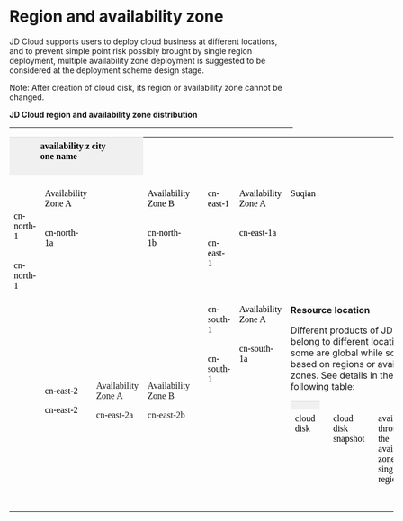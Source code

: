 # **Region and availability zone**
JD Cloud supports users to deploy cloud business at different locations, and to prevent simple point risk possibly brought by single region deployment, multiple availability zone deployment is suggested to be considered at the deployment scheme design stage.

Note: After creation of cloud disk, its region or availability zone cannot be changed.

**JD Cloud region and availability zone distribution**

----------


<table class="confluenceTable" style="width: 683px;" width="860">
    <tbody style="margin: 0px; padding: 0px;">
        <tr class="firstRow" style="margin: 0px; padding: 0px;">
            <th class="confluenceTh" style="margin: 0px; padding: 7px 0px; text-align: left; font-weight: 400; border-top-color: rgb(221, 221, 221); vertical-align: top; background-color: rgb(240, 240, 240); color: rgb(0, 0, 0); word-break: break-all;"></th>
            <th colspan="1" class="confluenceTh" style="margin: 0px; padding: 7px 0px; text-align: left; font-weight: 400; border-top-color: rgb(221, 221, 221); vertical-align: top; background-color: rgb(240, 240, 240); color: rgb(0, 0, 0); word-break: break-all;">
                <span style="font-family: Microsoft YaHei, &quot;Microsoft YaHei&quot;; color: rgb(0, 0, 0);"><span style="color: rgb(0, 0, 0); font-weight: 700; font-family: Microsoft YaHei, &quot;Microsoft YaHei&quot;;”>region name</span>&nbsp;&nbsp; &nbsp; &nbsp; &nbsp; &nbsp; &nbsp;</span>
            </th>
            <th colspan="1" class="confluenceTh" style="margin: 0px; padding: 7px 0px; text-align: left; font-weight: 400; border-top-color: rgb(221, 221, 221); vertical-align: top; background-color: rgb(240, 240, 240); color: rgb(0, 0, 0); word-break: break-all;">
                <span style="font-family: Microsoft YaHei, &quot;Microsoft YaHei&quot;; color: rgb(0, 0, 0);"><span style="color: rgb(0, 0, 0); font-weight: 700; font-family: Microsoft YaHei, &quot;Microsoft YaHei&quot;;">availability zone name</span>&nbsp;&nbsp; &nbsp; &nbsp; &nbsp; &nbsp; &nbsp;</span>
            </th>
            <th colspan="1" class="confluenceTh" style="margin: 0px; padding: 7px 0px; text-align: left; font-weight: 400; border-top-color: rgb(221, 221, 221); vertical-align: top; background-color: rgb(240, 240, 240); color: rgb(0, 0, 0); word-break: break-all;">
                <span style="font-family: Microsoft YaHei, &quot;Microsoft YaHei&quot;; color: rgb(0, 0, 0);"><span style="color: rgb(0, 0, 0); font-weight: 700; font-family: Microsoft YaHei, &quot;Microsoft YaHei&quot;;">city</span>&nbsp;&nbsp; &nbsp; &nbsp; &nbsp; &nbsp; &nbsp;</span>
            </th>
        </tr>
        <tr style="margin: 0px; padding: 0px;">
            <td rowspan="6" class="confluenceTd" style="margin: 0px; padding: 7px 8px; border-color: rgb(237, 237, 237); color: rgb(0, 0, 0); vertical-align: top;">
                <br/><br/>
                <p>
                    <span style="font-size: 16px; font-family: Microsoft YaHei, &quot;Microsoft YaHei&quot;; color: rgb(0, 0, 0);"><span style="color: rgb(0, 0, 0); font-size: 16px; font-family: Microsoft YaHei, &quot;color: rgb(0, 0, 0);Microsoft YaHei&quot;;”>Mainland China</span>&nbsp;&nbsp; &nbsp; &nbsp; &nbsp; &nbsp; &nbsp;</span>
                </p>
            </td>
            <td rowspan="2" class="confluenceTd" style="margin: 0px; padding: 7px 8px; border-color: rgb(237, 237, 237); vertical-align: top;">
                <p style="background-color: transparent;">
                    <span style="font-family: Microsoft YaHei, &quot;Microsoft YaHei&quot;; color: rgb(0, 0, 0);">cn-north-1 &nbsp; &nbsp; &nbsp; &nbsp; &nbsp; &nbsp; &nbsp; &nbsp;</span>
                </p>
                <p style="margin-top: 10px; background-color: transparent;">
                    <span style="font-family: Microsoft YaHei, &quot;Microsoft YaHei&quot;; color: rgb(0, 0, 0);">cn-north-1&nbsp;&nbsp; &nbsp; &nbsp; &nbsp; &nbsp; &nbsp; &nbsp; &nbsp;</span>
                </p>
                <p style="margin-top: 10px; background-color: transparent;">
                    <span style="font-family: Microsoft YaHei, &quot;Microsoft YaHei&quot;; color: rgb(0, 0, 0);">&nbsp;&nbsp;&nbsp; &nbsp; &nbsp; &nbsp; &nbsp; &nbsp; &nbsp; &nbsp;</span>
                </p>
            </td>
            <td colspan="1" class="confluenceTd" style="margin: 0px; padding: 7px 8px; border-color: rgb(237, 237, 237); vertical-align: top;">
                <p style="background-color: transparent;">
                    <span style="font-family: Microsoft YaHei, &quot;Microsoft YaHei&quot;; color: rgb(0, 0, 0);"><span style="color: rgb(0, 0, 0); font-family: Microsoft YaHei, &quot;color: rgb(0, 0, 0);Microsoft YaHei&quot;;">Availability Zone A</span>&nbsp;&nbsp; &nbsp; &nbsp; &nbsp; &nbsp; &nbsp; &nbsp; &nbsp;</span>
                </p>
                <p style="margin-top: 10px; background-color: transparent;">
                    <span style="font-family: Microsoft YaHei, &quot;Microsoft YaHei&quot;; color: rgb(0, 0, 0);">cn-north-1a&nbsp;&nbsp; &nbsp; &nbsp; &nbsp; &nbsp; &nbsp; &nbsp; &nbsp;</span>
                </p>
            </td>
            <td colspan="1" class="confluenceTd" style="margin: 0px; padding: 7px 8px; border-color: rgb(237, 237, 237); vertical-align: top;">
                <p>
                    <span style="font-family: Microsoft YaHei, &quot;Microsoft YaHei&quot;; color: rgb(0, 0, 0);”>Beijing&nbsp;&nbsp; &nbsp; &nbsp; &nbsp; &nbsp; &nbsp;</span>
                </p>
            </td>
        </tr>
        <tr style="margin: 0px; padding: 0px;">
            <td colspan="1" class="confluenceTd" style="margin: 0px; padding: 7px 8px; border-color: rgb(237, 237, 237); vertical-align: top;">
                <p style="background-color: transparent;">
                    <span style="font-family: Microsoft YaHei, &quot;Microsoft YaHei&quot;; color: rgb(0, 0, 0);">Availability Zone B&nbsp;&nbsp; &nbsp; &nbsp; &nbsp; &nbsp; &nbsp; &nbsp; &nbsp;</span>
                </p>
                <p style="margin-top: 10px; background-color: transparent;">
                    <span style="font-family: Microsoft YaHei, &quot;Microsoft YaHei&quot;; color: rgb(0, 0, 0);">cn-north-1b&nbsp;&nbsp; &nbsp; &nbsp; &nbsp; &nbsp; &nbsp; &nbsp; &nbsp;</span>
                </p>
            </td>
            <td colspan="1" class="confluenceTd" style="margin: 0px; padding: 7px 8px; border-color: rgb(237, 237, 237); vertical-align: top;">
                <p>
                    <span style="font-family: Microsoft YaHei, &quot;Microsoft YaHei&quot;; color: rgb(0, 0, 0);”>Beijing&nbsp;&nbsp; &nbsp; &nbsp; &nbsp; &nbsp; &nbsp;</span>
                </p>
            </td>
        </tr>
        <tr style="margin: 0px; padding: 0px;">
            <td colspan="1" class="confluenceTd" style="margin: 0px; padding: 7px 8px; border-color: rgb(237, 237, 237); vertical-align: top;">
                <p style="background-color: transparent;">
                    <span style="font-family: Microsoft YaHei, &quot;Microsoft YaHei&quot;; color: rgb(0, 0, 0);">cn-east-1 &nbsp; &nbsp; &nbsp; &nbsp; &nbsp; &nbsp; &nbsp; &nbsp;</span>
                </p>
                <p style="margin-top: 10px; background-color: transparent;">
                    <span style="font-family: Microsoft YaHei, &quot;Microsoft YaHei&quot;; color: rgb(0, 0, 0);">cn-east-1&nbsp;&nbsp; &nbsp; &nbsp; &nbsp; &nbsp; &nbsp; &nbsp; &nbsp;</span>
                </p>
            </td>
            <td colspan="1" class="confluenceTd" style="margin: 0px; padding: 7px 8px; border-color: rgb(237, 237, 237); vertical-align: top;">
                <p style="background-color: transparent;">
                    <span style="font-family: Microsoft YaHei, &quot;Microsoft YaHei&quot;; color: rgb(0, 0, 0);">Availability Zone A&nbsp;&nbsp; &nbsp; &nbsp; &nbsp; &nbsp; &nbsp; &nbsp; &nbsp;</span>
                </p>
                <p style="margin-top: 10px; background-color: transparent;">
                    <span style="font-family: Microsoft YaHei, &quot;Microsoft YaHei&quot;; color: rgb(0, 0, 0);">cn-east-1a&nbsp;&nbsp; &nbsp; &nbsp; &nbsp; &nbsp; &nbsp; &nbsp; &nbsp;</span>
                </p>
            </td>
            <td colspan="1" class="confluenceTd" style="margin: 0px; padding: 7px 8px; border-color: rgb(237, 237, 237); vertical-align: top;">
                <p>
                    <span style="font-family: Microsoft YaHei, &quot;Microsoft YaHei&quot;; color: rgb(0, 0, 0);">Suqian&nbsp;&nbsp; &nbsp; &nbsp; &nbsp; &nbsp; &nbsp;</span>
                </p>
            </td>
        </tr>
        <tr>
            <td colspan="1" class="confluenceTd" rowspan="2" style="border-left-color: rgb(237, 237, 237); border-top-color: rgb(237, 237, 237);">
                <p>
                    <span style="font-family: Microsoft YaHei, &quot;Microsoft YaHei&quot;; color: rgb(0, 0, 0);">cn-east-2</span>
                </p>
                <p>
                    <span style="font-family: Microsoft YaHei, &quot;Microsoft YaHei&quot;; color: rgb(0, 0, 0);">cn-east-2</span>
                </p>
            </td>
            <td colspan="1" class="confluenceTd" rowspan="1" style="border-left-color: rgb(237, 237, 237); border-top-color: rgb(237, 237, 237);">
                <p>
                    <span style="font-family: Microsoft YaHei, &quot;Microsoft YaHei&quot;;">Availability Zone A</span>
                </p>
                <p>
                    <span style="font-family: Microsoft YaHei, &quot;Microsoft YaHei&quot;;"><span style="font-family: Microsoft YaHei, &quot;Microsoft YaHei&quot;;">cn-east-2a</span></span>
                </p>
            </td>
            <td colspan="1" class="confluenceTd" rowspan="1" style="border-left-color: rgb(237, 237, 237); border-top-color: rgb(237, 237, 237);">
                <span style="font-family: Microsoft YaHei, &quot;Microsoft YaHei&quot;;”>Shanghai</span>
            </td>
        </tr>
        <tr>
            <td colspan="1" class="confluenceTd" rowspan="1">
                <p>
                    <span style="font-family: Microsoft YaHei, &quot;Microsoft YaHei&quot;;">Availability Zone B</span><span style="color: rgb(0, 0, 0); font-family: Microsoft YaHei, &quot;color: rgb(0, 0, 0);Microsoft YaHei&quot;;"></span>
                </p>
                <p>
                    <span style="font-family: Microsoft YaHei, &quot;Microsoft YaHei&quot;;"><span style="font-family: Microsoft YaHei, &quot;Microsoft YaHei&quot;;">cn-east-2b</span></span>
                </p>
            </td>
            <td colspan="1" class="confluenceTd" rowspan="1">
                <span style="font-family: Microsoft YaHei, &quot;Microsoft YaHei&quot;;”>Shanghai</span>
            </td>
        </tr>
        <tr style="margin: 0px; padding: 0px;">
            <td rowspan="1" class="confluenceTd" style="margin: 0px; padding: 7px 8px; border-color: rgb(237, 237, 237); vertical-align: top;">
                <p style="background-color: transparent;">
                    <span style="font-family: Microsoft YaHei, &quot;Microsoft YaHei&quot;; color: rgb(0, 0, 0);">cn-south-1 &nbsp; &nbsp; &nbsp; &nbsp; &nbsp; &nbsp; &nbsp; &nbsp;</span>
                </p>
                <p style="margin-top: 10px; background-color: transparent;">
                    <span style="font-family: Microsoft YaHei, &quot;Microsoft YaHei&quot;; color: rgb(0, 0, 0);">cn-south-1&nbsp;&nbsp; &nbsp; &nbsp; &nbsp; &nbsp; &nbsp; &nbsp; &nbsp;</span>
                </p>
            </td>
            <td colspan="1" class="confluenceTd" style="margin: 0px; padding: 7px 8px; border-color: rgb(237, 237, 237); vertical-align: top;">
                <p style="background-color: transparent;">
                    <span style="font-family: Microsoft YaHei, &quot;Microsoft YaHei&quot;; color: rgb(0, 0, 0);">Availability Zone A&nbsp;&nbsp; &nbsp; &nbsp; &nbsp; &nbsp; &nbsp; &nbsp; &nbsp;</span>
                </p>
                <p style="margin-top: 10px; background-color: transparent;">
                    <span style="font-family: Microsoft YaHei, &quot;Microsoft YaHei&quot;; color: rgb(0, 0, 0);">cn-south-1a&nbsp;&nbsp; &nbsp; &nbsp; &nbsp; &nbsp; &nbsp; &nbsp; &nbsp;</span>
                </p>
            </td>
            <td colspan="1" class="confluenceTd" style="margin: 0px; padding: 7px 8px; border-color: rgb(237, 237, 237); vertical-align: top;">
                <p>
                    <span style="font-family: Microsoft YaHei, &quot;Microsoft YaHei&quot;; color: rgb(0, 0, 0);”>Guangzhou&nbsp;&nbsp; &nbsp; &nbsp; &nbsp; &nbsp; &nbsp;</span>
                </p>
            </td>
        </tr>
    </tbody>
</table>


----------

![faq_mount_012](https://github.com/jdcloudcom/cn/blob/edit/image/Elastic-Compute/CloudDisk/region-zone/region_zone_001.png)


**Resource location**

Different products of JD Cloud belong to different locations, and some are global while some are based on regions or availability zones. See details in the following table:

<table class="confluenceTable tablesorter tablesorter-default">
    <thead style="margin: 0px; padding: 0px;">
        <tr class="tablesorter-headerRow firstRow" style="margin: 0px; padding: 0px;">
            <th class="confluenceTh sortableHeader" style="margin: 0px; padding: 7px 15px 7px 0px; text-align: left; font-weight: 400; border-top-color: rgb(221, 221, 221); vertical-align: top; background: right center no-repeat rgb(240, 240, 240); color: rgb(0, 0, 0); cursor: pointer; user-select: none;" width="62">
                <p style="margin-top: 0px; margin-bottom: 0px; padding: 0px;">
                    <span style="font-weight: 700; font-family: Microsoft YaHei, &quot;Microsoft YaHei&quot;; color: rgb(0, 0, 0);”>resource&nbsp;&nbsp; &nbsp; &nbsp; &nbsp; &nbsp; &nbsp; &nbsp; &nbsp;</span>
                </p>
            </th>
            <th class="confluenceTh sortableHeader" style="margin: 0px; padding: 7px 15px 7px 0px; text-align: left; font-weight: 400; border-top-color: rgb(221, 221, 221); vertical-align: top; background: right center no-repeat rgb(240, 240, 240); color: rgb(0, 0, 0); cursor: pointer; user-select: none;" width="41">
                <p style="margin-top: 0px; margin-bottom: 0px; padding: 0px;">
                    <span style="font-weight: 700; font-family: Microsoft YaHei, &quot;Microsoft YaHei&quot;; color: rgb(0, 0, 0);”>location&nbsp;&nbsp; &nbsp; &nbsp; &nbsp; &nbsp; &nbsp; &nbsp; &nbsp;</span>
                </p>
            </th>
            <th class="confluenceTh sortableHeader" style="margin: 0px; padding: 7px 15px 7px 0px; text-align: left; font-weight: 400; border-top-color: rgb(221, 221, 221); vertical-align: top; background: right center no-repeat rgb(240, 240, 240); color: rgb(0, 0, 0); cursor: pointer; user-select: none;" width="1134">
                <p style="margin-top: 0px; margin-bottom: 0px; padding: 0px;">
                    <span style="font-weight: 700; font-family: Microsoft YaHei, &quot;Microsoft YaHei&quot;; color: rgb(0, 0, 0);”>description&nbsp;&nbsp; &nbsp; &nbsp; &nbsp; &nbsp; &nbsp; &nbsp; &nbsp;</span>
                </p>
            </th>
        </tr>
    </thead>
    <tbody style="margin: 0px; padding: 0px;">
        <tr style="margin: 0px; padding: 0px;">
            <td class="confluenceTd" style="margin: 0px; padding: 7px 8px; border-color: rgb(237, 237, 237); vertical-align: top;" width="58">
                <span style="font-family: Microsoft YaHei, &quot;Microsoft YaHei&quot;; color: rgb(0, 0, 0);">cloud disk&nbsp; &nbsp; &nbsp; &nbsp; &nbsp; &nbsp;</span>
            </td>
            <td class="confluenceTd" style="margin: 0px; padding: 7px 8px; border-color: rgb(237, 237, 237); vertical-align: top;" width="41">
                <span style="font-family: Microsoft YaHei, &quot;Microsoft YaHei&quot;; color: rgb(0, 0, 0);”>available in a single availability zone in the single region&nbsp;&nbsp; &nbsp; &nbsp; &nbsp; &nbsp; &nbsp;</span>
            </td>
            <td class="confluenceTd" style="margin: 0px; padding: 7px 8px; border-color: rgb(237, 237, 237); vertical-align: top;" width="1134">
                <span style="font-family: Microsoft YaHei, &quot;Microsoft YaHei&quot;; color: rgb(0, 0, 0);”>It is required to specify a single region and single availability zone to create cloud disk, which can only be attached to the same availability zone instance.&nbsp;&nbsp; &nbsp; &nbsp; &nbsp; &nbsp; &nbsp;</span>
            </td>
        </tr>
        <tr style="margin: 0px; padding: 0px;">
            <td colspan="1" class="confluenceTd" style="margin: 0px; padding: 7px 8px; border-color: rgb(237, 237, 237); vertical-align: top;" width="58">
                <span style="font-family: Microsoft YaHei, &quot;Microsoft YaHei&quot;; color: rgb(0, 0, 0);">cloud disk snapshot&nbsp;&nbsp; &nbsp; &nbsp; &nbsp; &nbsp; &nbsp;</span>
            </td>
            <td colspan="1" class="confluenceTd" style="margin: 0px; padding: 7px 8px; border-color: rgb(237, 237, 237); vertical-align: top;" width="41">
                <span style="font-family: Microsoft YaHei, &quot;Microsoft YaHei&quot;; color: rgb(0, 0, 0);">available throughout the availability zone in a single region&nbsp;&nbsp; &nbsp; &nbsp; &nbsp; &nbsp; &nbsp;</span>
            </td>
            <td colspan="1" class="confluenceTd" style="margin: 0px; padding: 7px 8px; border-color: rgb(237, 237, 237); vertical-align: top;" width="1134">
                <span style="font-family: Microsoft YaHei, &quot;Microsoft YaHei&quot;; color: rgb(0, 0, 0);”>Snapshot can be created based on cloud disk, and the cloud disk snapshot can be used to create cloud disk under the region. Cross-region cloud disk snapshot reproduction is temporarily not supported.&nbsp;&nbsp; &nbsp; &nbsp; &nbsp; &nbsp; &nbsp;</span>
            </td>
        </tr>
    </tbody>
</table>
